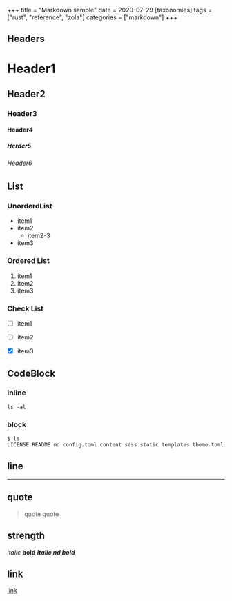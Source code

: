 +++
title = "Markdown sample"
date = 2020-07-29 
[taxonomies]
tags = ["rust", "reference", "zola"]
categories = ["markdown"]
+++

## Headers


# Header1
## Header2
### Header3
#### Header4
##### Herder5
###### Header6



## List

### UnorderdList

- item1
- item2
  - item2-3
- item3


### Ordered List

1. item1
2. item2
3. item3


### Check List

- [ ] item1
- [ ] item2
- [x] item3


## CodeBlock

### inline

`ls -al`

### block

```
$ ls
LICENSE README.md config.toml content sass static templates theme.toml
```

## line

---


## quote

> quote
> quote


## strength

*italic*
**bold**
***italic nd bold***

## link

[link](http://example.com)
